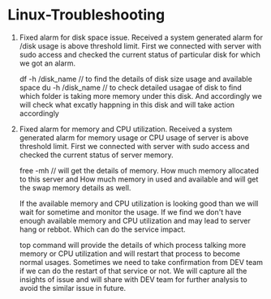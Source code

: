 # Linux-Troubleshooting

1. Fixed alarm for disk space issue.
   Received a system generated alarm for /disk usage is above threshold limit. First we connected with server with sudo 
   access and checked the current status of particular disk for which we got an alarm.

   df -h /disk_name // to find the details of disk size usage and available space
   du -h /disk_name // to check detailed usagae of disk to find which folder is taking more memory under this disk. And 
   accordingly we will check what excatly happning in this disk and will take action accordingly

2. Fixed alarm for memory and CPU utilization.
   Received a system generated alarm for memory usage or CPU usage of server is above threshold limit. First we connected        with server with sudo access and checked the current status of server memory.

   free -mh // will get the details of memory. How much memory allocated to this server and How much memory in used and 
   available and will get the swap memory details as well.

   If the available memory and CPU utilization is looking good than we will wait for sometime and monitor the usage. If we       find we don't have enough available memory and CPU utilization and may lead to server hang or rebbot. Which can do the        service impact.
   
   top command will provide the details of which process talking more memory or CPU utilization and will restart that process    to become normal usages. Sometimes we need to take confirmation from DEV team if we can do the restart of that service or     not. We will capture all the insights of issue and will share with DEV team for further analysis to avoid the similar         issue in future.
    

   
